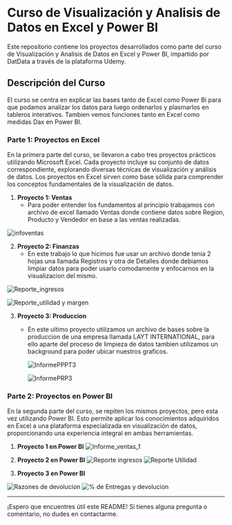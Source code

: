 # Curso de Visualización y Analisis de Datos en Excel y Power BI

Este repositorio contiene los proyectos desarrollados como parte del curso de Visualización y Analisis  de Datos en Excel y Power BI, impartido por DatData a través de la plataforma Udemy.

## Descripción del Curso

El curso se centra en explicar las bases tanto de Excel como Power Bi para que podamos analizar los datos para luego ordenarlos y plasmarlos en tableros interativos. Tambien vemos funciones tanto en Excel como medidas Dax en Power BI.

### Parte 1: Proyectos en Excel

En la primera parte del curso, se llevaron a cabo tres proyectos prácticos utilizando Microsoft Excel. Cada proyecto incluye su conjunto de datos correspondiente, explorando diversas técnicas de visualización y análisis de datos. Los proyectos en Excel sirven como base sólida para comprender los conceptos fundamentales de la visualización de datos.

1. **Proyecto 1: Ventas**
   - Para poder entender los fundamentos al principio trabajamos con archivo de excel llamado Ventas donde contiene datos sobre Region, Producto y Vendedor en base a las ventas realizadas.

 
![infoventas](https://github.com/Matimolinari/Power-BI-Excel/assets/102113644/c067c475-9150-4bea-a4a9-04c98cc60326)

2. **Proyecto 2: Finanzas**
   - En este trabajo lo que hicimos fue usar un archivo donde tenia 2 hojas una llamada  Registros y otra de Detalles donde debiamos limpiar datos para poder usarlo comodamente y enfocarnos en la visualizacion del mismo.

  
 ![Reporte_ingresos](https://github.com/Matimolinari/Power-BI-Excel/assets/102113644/9413bce4-a249-4209-b265-9aecd4530e82)

 ![Reporte_utilidad y margen](https://github.com/Matimolinari/Power-BI-Excel/assets/102113644/dab58b1c-c5f1-46ac-bd9c-b8b9c260c9ad)


3. **Proyecto 3: Produccion**
   - En este ultimo proyecto utilizamos un archivo de bases sobre la produccion de una empresa llamada LAYT INTERNATIONAL, para ello aparte del proceso de limpieza de datos tambien utilizamos un background para poder ubicar nuestros graficos.
  
     ![InformePPPT3](https://github.com/Matimolinari/Power-BI-Excel/assets/102113644/789ed40f-6a0d-4d8f-9e05-67cdf2de8682)

     ![InformePRP3](https://github.com/Matimolinari/Power-BI-Excel/assets/102113644/a12a3009-5d09-43ca-bbaa-f5baec304586)

    

### Parte 2: Proyectos en Power BI

En la segunda parte del curso, se repiten los mismos proyectos, pero esta vez utilizando Power BI. Esto permite aplicar los conocimientos adquiridos en Excel a una plataforma especializada en visualización de datos, proporcionando una experiencia integral en ambas herramientas.

1. **Proyecto 1 en Power BI**
   ![Informe_ventas_1](https://github.com/Matimolinari/Power-BI-Excel/assets/102113644/1073778e-e8ba-4991-b70d-abb19892c9e0)


2. **Proyecto 2 en Power BI**
  ![Reporte ingresos](https://github.com/Matimolinari/Power-BI-Excel/assets/102113644/33bc73bb-c4d3-4f86-982f-f54275b2c0e4)
![Reporte Utilidad](https://github.com/Matimolinari/Power-BI-Excel/assets/102113644/4103ca3b-3da3-4a91-a1c4-8972a6c915bf)


3. **Proyecto 3 en Power BI**
   
![Razones de devolucion](https://github.com/Matimolinari/Power-BI-Excel/assets/102113644/e6aae928-e44f-45a7-92e4-ec5a5616f011)
![% de Entregas y devolucion](https://github.com/Matimolinari/Power-BI-Excel/assets/102113644/2134f7ab-8382-4c2a-90a8-8f57bd71c05c)



---

¡Espero que encuentres útil este README! Si tienes alguna pregunta o comentario, no dudes en contactarme.
